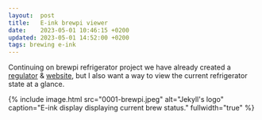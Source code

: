 ```yaml
---
layout:  post
title:   E-ink brewpi viewer
date:    2023-05-01 10:46:15 +0200
updated: 2023-05-01 14:52:00 +0200
tags: brewing e-ink
---
```


Continuing on brewpi refrigerator project we have already created a [regulator]() & [website](), but I also want a way to view the current refrigerator state at a glance.

{% include image.html
  src="0001-brewpi.jpeg"
  alt="Jekyll's logo"
  caption="E-ink display displaying current brew status."
  fullwidth="true"
%}


